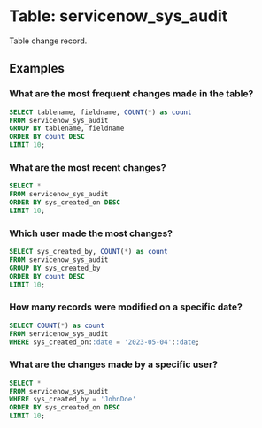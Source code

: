 # Table: servicenow_sys_audit

Table change record.

## Examples

### What are the most frequent changes made in the table?

```sql
SELECT tablename, fieldname, COUNT(*) as count
FROM servicenow_sys_audit
GROUP BY tablename, fieldname
ORDER BY count DESC
LIMIT 10;
```

### What are the most recent changes?

```sql
SELECT *
FROM servicenow_sys_audit
ORDER BY sys_created_on DESC
LIMIT 10;
```

### Which user made the most changes?

```sql
SELECT sys_created_by, COUNT(*) as count
FROM servicenow_sys_audit
GROUP BY sys_created_by
ORDER BY count DESC
LIMIT 10;
```

### How many records were modified on a specific date?

```sql
SELECT COUNT(*) as count
FROM servicenow_sys_audit
WHERE sys_created_on::date = '2023-05-04'::date;
```

### What are the changes made by a specific user?

```sql
SELECT *
FROM servicenow_sys_audit
WHERE sys_created_by = 'JohnDoe'
ORDER BY sys_created_on DESC
LIMIT 10;
```
